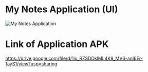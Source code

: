 # My Notes Application (UI)

![My Notes Application](https://user-images.githubusercontent.com/73872615/169712372-ec53398b-f9b8-478d-b6dd-3e7c06bdd37f.gif)

# Link of Application APK 
https://drive.google.com/file/d/1ix_RZSDDklML4K9_MV6-anI6Er-1ayS1/view?usp=sharing
